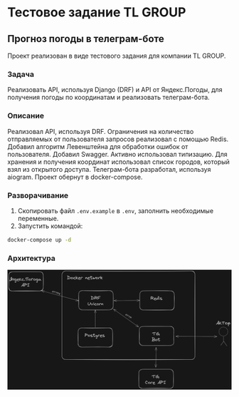 # Тестовое задание TL GROUP
## Прогноз погоды в телеграм-боте

Проект реализован в виде тестового задания для компании TL GROUP.

### Задача 
Реализовать API, используя Django (DRF) и API от Яндекс.Погоды, для получения погоды по координатам и реализовать телеграм-бота.

### Описание
Реализовал API, используя DRF. Ограничения на количество отправляемых от пользователя запросов реализовал с помощью Redis.
Добавил алгоритм Левенштейна для обработки ошибок от пользователя. Добавил Swagger. Активно использовал типизацию.
Для хранения и получения координат использовал список городов, который взял из открытого доступа. Телеграм-бота разработал, используя aiogram.
Проект обернут в docker-compose.

### Разворачивание

1. Скопировать файл `.env.example` в `.env`, заполнить необходимые переменные.
2. Запустить командой:
```bash
docker-compose up -d
```

### Архитектура
![Архитектура](architecture.excalidraw.png)
